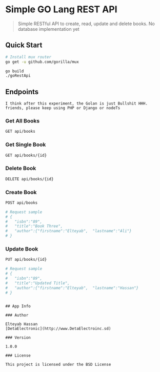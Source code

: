 # Simple GO Lang REST API

> Simple RESTful API to create, read, update and delete books. No database implementation yet

## Quick Start


``` bash
# Install mux router
go get -u github.com/gorilla/mux
```

``` bash
go build
./goRestApi
```

## Endpoints
    I think after this experiment, the Golan is just Bullshit HHH.
    friends, please keep using PHP or Django or nodeTs

### Get All Books
``` bash
GET api/books
```
### Get Single Book
``` bash
GET api/books/{id}
```

### Delete Book
``` bash
DELETE api/books/{id}
```

### Create Book
``` bash
POST api/books

# Request sample
# {
#   "isbn":"89",
#   "title":"Book Three",
#   "author":{"firstname":"Elteyab",  "lastname":"Ali"}
# }
```

### Update Book
``` bash
PUT api/books/{id}

# Request sample
# {
#   "isbn":"89",
#   "title":"Updated Title",
#   "author":{"firstname":"Elteyab",  "lastname":"Hassan"}
# }

```


```

## App Info

### Author

Elteyab Hassan
[DetaElectronic](http://www.DetaElectroinc.sd)

### Version

1.0.0

### License

This project is licensed under the BSD License
